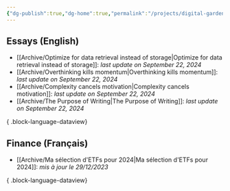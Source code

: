 ```yaml
---
{"dg-publish":true,"dg-home":true,"permalink":"/projects/digital-garden/noob-think-digital-garden-home/","tags":["gardenEntry"],"dgPassFrontmatter":true,"updated":"2023-12-29T23:59:24.242+01:00"}
---
```


## Essays (English)

- [[Archive/Optimize for data retrieval instead of storage\|Optimize for data retrieval instead of storage]]:  *last update on September 22, 2024*
- [[Archive/Overthinking kills momentum\|Overthinking kills momentum]]:  *last update on September 22, 2024*
- [[Archive/Complexity cancels motivation\|Complexity cancels motivation]]:  *last update on September 22, 2024*
- [[Archive/The Purpose of Writing\|The Purpose of Writing]]:  *last update on September 22, 2024*

{ .block-language-dataview}
## Finance (Français) 
- [[Archive/Ma sélection d'ETFs pour 2024\|Ma sélection d'ETFs pour 2024]]:  *mis à jour le 29/12/2023*

{ .block-language-dataview}